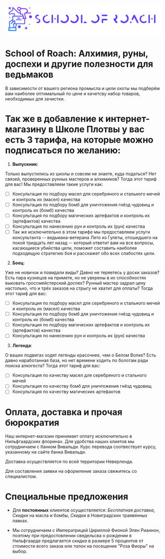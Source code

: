![logo](logo.png)
# School of Roach: Алхимия, руны, доспехи и другие полезности для ведьмаков

В зависимости от вашего региона промысла и цели охоты мы подберём вам наиболее оптимальный по цене и качетсву набор товаров, необходимых для зачистки.

# Так же в добавление к интернет-магазину в **Школе Плотвы** у вас есть 3 тарифа, на которые можно подписаться по желанию:

1. **Выпускник**: 

Только выпустились из школы и совсем не знаете, куда податься? Нет связей, проверенных рунных мастеров и алхимиков? Тогда этот тариф для вас! Мы предоставляем такие услуги как:
- [ ] Консультация по подбору масел для серебряного и стального мечей и контроль их (масел) качества
- [ ] Консультация по подбору бомб для уничтожения гнёзд чудовищ и контроль их (бомб) качества
- [ ] Консультация по подбору магических артефактов и контроль их (артефактов) качества
- [ ] Консультация по нанесению рун и контроль их (рун) качества
- [ ] Так же исключительно в этом тарифе мы предоставляем услуги консультанта -- ведьмака-ветерана Лето из Гулеты, отошедшего на покой тридцать лет назад -- который ответит вам на все вопросы, касающиеся убийства цели, поможет составить наиболее подходящую стратегию боя и расскажет обо всех слабостях цели.

2. **Боец**:

Уже не новичок и повидали виды? Давно не теряетесь у доски заказов? Есть пара кузнецов на примете, но не уверены в их способностях выковать гроссмейстерский доспех? Рунный мастер задрал цену настолько, что и трёх заказов на стрыгу не хватит для оплаты? Тогда этот тариф для вас:
- [ ] Консультация по подбору масел для серебряного и стального мечей и контроль их (масел) качества
- [ ] Консультация по подбору бомб для уничтожения гнёзд чудовищ и контроль их (бомб) качества
- [ ] Консультация по подбору магических артефактов и контроль их (артефактов) качества
- [ ] Консультация по нанесению рун и контроль их (рун) качества

3. **Легенда**:

О ваших подвигах ходят легенды красочнее, чем о Белом Волке? Есть давно наработанная база, но нет времени ходить по болотам ради поиска алкогеста? Тогда этот тариф для вас:
- [ ] Консультация по качеству масел для серебряного и стального мечей
- [ ] Консультация по качеству бомб для уничтожения гнёзд чудовищ
- [ ] Консультация по качеству магических артефактов

# Оплата, доставка и прочая бюрократия

Наш интернет-магазин принимает оплату исключительно в Нильфгаардских флоринах. Для удобства наших клиетов мы сотрудничаем с банком Вивальди. Курс перевода соотвествует курсу, указанному на сайте банка Вивальди.

Доставка осуществляется по всей территории Неверленда.

Для составления заявки на оформление заказа свяжитесь со специалистом.

# Специальные предложения

- Для **постоянных** клиентов осуществляется: _Бесплатная доставка_, _Скидки_ на масла и бомбы, _Скидки_ в Новиградских траявянных лавках.

- Мы сотрудничаем с Императрицей Цириллой Фионой Элен Рианнон, поэтому при предостовлении сведельсва о рождении в Нильфгаарде предлагается _скидка_ в размере 5 процентов от стоимости всего заказа или _талон_ на посещение "Роза Фиоры" на выбор.
